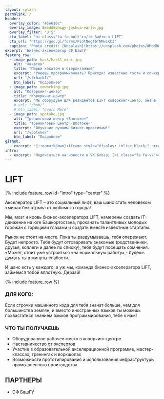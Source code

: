```yaml
---
layout: splash
permalink: /
header:
  overlay_color: "#5e616c"
  overlay_image: 8mbdd0phxgy-joshua-earle.jpg
  overlay_filter: "0.5"
  cta_label: "<i class='fa fa-bolt'></i> Зайти в LIFT"
  cta_url: "https://goo.gl/forms/PidtNegf6fNMwsKC3"
  caption: "Photo credit: [Unsplash](https://unsplash.com/photos/8MbdD0pHXGY)"
excerpt: 'Бизнес-акселератор СФ БашГУ'
feature_row:
  - image_path: hack/hack1_mini.jpg
    alt: "Хакатон"
    title: "Перый хакатон в Стерлитамаке"
    excerpt: "Умеешь программировать? Приходи! известные гости и спикеры, нетворкинг, призы от партнеров и много интересного."
    url: "/strhack1/"
    btn_label: "Подробнее"
  - image_path: coworking.jpg
    alt: "Коворкинг-центр"
    title: "Коворкинг-центр"
    excerpt: "Мы оборудуем для резидентов LIFT коворкинг-центр, иначе, коллективный офис, организованный по принципу открытого пространства."
    # url: "/hub/"
    # btn_label: "Learn More"
  - image_path: vpotoke.jpg
    alt: "Тренинговый центр «Впотоке»"
    title: "Тренинговый центр «Впотоке»"
    excerpt: "Обучение лучшим бизнес-практикам!"
    url: "/vpotoke/"
    btn_label: "Подробнее"
github:
  - excerpt: '{::nomarkdown}<iframe style="display: inline-block;" src="https://ghbtns.com/github-btn.html?user=mmistakes&repo=minimal-mistakes&type=star&count=true&size=large" frameborder="0" scrolling="0" width="160px" height="30px"></iframe> <iframe style="display: inline-block;" src="https://ghbtns.com/github-btn.html?user=mmistakes&repo=minimal-mistakes&type=fork&count=true&size=large" frameborder="0" scrolling="0" width="158px" height="30px"></iframe>{:/nomarkdown}'
intro:
  - excerpt: 'Подписаться на новости в VK &nbsp; [<i class="fa fa-vk"></i> @4liftnet](https://vk.com/4liftnet){: .btn .btn--vk}'
---
```


# LIFT

{% include feature_row id="intro" type="center" %}

Акселератор LIFT – это социальный лифт, ваш шанс стать человеком «мира» без отрыва от любимого города!

Мы, мозг и кровь бизнес-акселератора LIFT, намерены создать IT-движение на юге Башкортостана, прокачать талантливых молодых горожан с горящими глазами и создать вместе известные стартапы.

Рынок не стоит на месте. Пока ты раздумываешь, тебя опережают.
Будет непросто. Тебя будут отговаривать знакомые (родственники, друзья, коллеги и далее по списку), тебя будут посещать сомнения. «Может, стоит уже устроиться «на нормальную работу»,- будешь думать ты в минуты слабости.

И шанс есть у каждого, а уж мы, команда бизнес-акселератора LIFT, займемся тобой вплотную. Дерзай!


{% include feature_row %}

### ДЛЯ КОГО:

Eсли строчки машинного кода для тебя значат больше, чем для большинства землян, и вместо иностранных языков ты можешь похвастаться знанием языков программирования, тебе к нам!


### ЧТО ТЫ ПОЛУЧАЕШЬ
* Оборудованное рабочее место в коворкинг-центре
* Наставничество от экспертов
* Участие в образовательной акселерационной программе, мастер-классах, тренингах и воркшопах
* Возможности прототипирования и использования инфраструктуры промышленного производства.

## ПАРТНЕРЫ

 * СФ БашГУ
